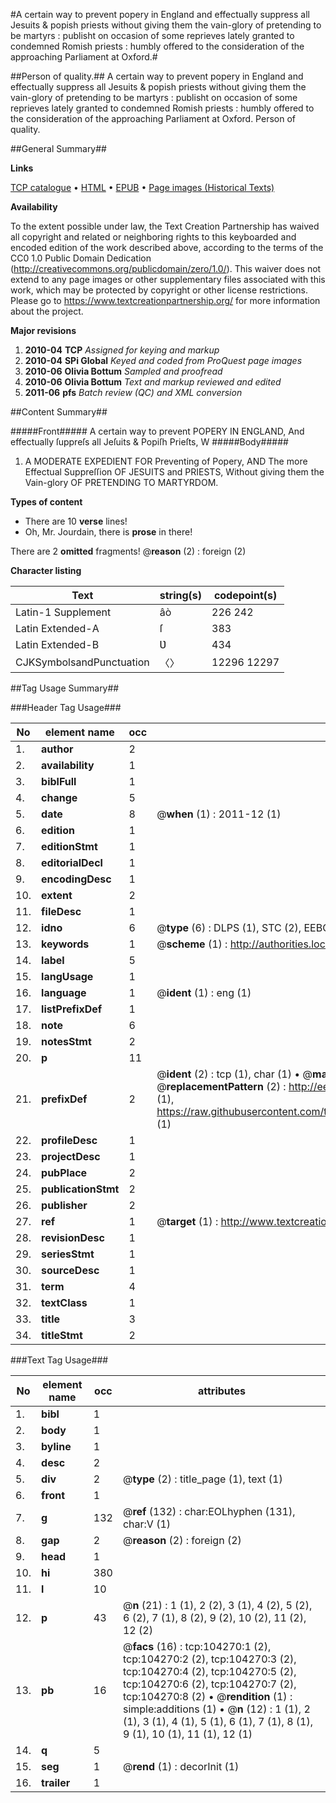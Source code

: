 #A certain way to prevent popery in England and effectually suppress all Jesuits & popish priests without giving them the vain-glory of pretending to be martyrs : publisht on occasion of some reprieves lately granted to condemned Romish priests : humbly offered to the consideration of the approaching Parliament at Oxford.#

##Person of quality.##
A certain way to prevent popery in England and effectually suppress all Jesuits & popish priests without giving them the vain-glory of pretending to be martyrs : publisht on occasion of some reprieves lately granted to condemned Romish priests : humbly offered to the consideration of the approaching Parliament at Oxford.
Person of quality.

##General Summary##

**Links**

[TCP catalogue](http://www.ota.ox.ac.uk/tcp/)  • 
[HTML](http://tei.it.ox.ac.uk/tcp/Texts-HTML/free/A31/A31526.html)  • 
[EPUB](http://tei.it.ox.ac.uk/tcp/Texts-EPUB/free/A31/A31526.epub) • 
[Page images (Historical Texts)](https://historicaltexts.jisc.ac.uk/eebo-15633215e)

**Availability**

To the extent possible under law, the Text Creation Partnership has waived all copyright and related or neighboring rights to this keyboarded and encoded edition of the work described above, according to the terms of the CC0 1.0 Public Domain Dedication (http://creativecommons.org/publicdomain/zero/1.0/). This waiver does not extend to any page images or other supplementary files associated with this work, which may be protected by copyright or other license restrictions. Please go to https://www.textcreationpartnership.org/ for more information about the project.

**Major revisions**

1. __2010-04__ __TCP__ *Assigned for keying and markup*
1. __2010-04__ __SPi Global__ *Keyed and coded from ProQuest page images*
1. __2010-06__ __Olivia Bottum__ *Sampled and proofread*
1. __2010-06__ __Olivia Bottum__ *Text and markup reviewed and edited*
1. __2011-06__ __pfs__ *Batch review (QC) and XML conversion*

##Content Summary##

#####Front#####
A certain way to prevent POPERY IN ENGLAND, And effectually ſuppreſs all Jeſuits & Popiſh Prieſts, W
#####Body#####

1. A MODERATE EXPEDIENT FOR Preventing of Popery, AND The more Effectual Suppreſſion OF JESUITS and PRIESTS, Without giving them the Vain-glory OF PRETENDING TO MARTYRDOM.

**Types of content**

  * There are 10 **verse** lines!
  * Oh, Mr. Jourdain, there is **prose** in there!

There are 2 **omitted** fragments! 
 @__reason__ (2) : foreign (2)

**Character listing**


|Text|string(s)|codepoint(s)|
|---|---|---|
|Latin-1 Supplement|âò|226 242|
|Latin Extended-A|ſ|383|
|Latin Extended-B|Ʋ|434|
|CJKSymbolsandPunctuation|〈〉|12296 12297|

##Tag Usage Summary##

###Header Tag Usage###

|No|element name|occ|attributes|
|---|---|---|---|
|1.|__author__|2||
|2.|__availability__|1||
|3.|__biblFull__|1||
|4.|__change__|5||
|5.|__date__|8| @__when__ (1) : 2011-12 (1)|
|6.|__edition__|1||
|7.|__editionStmt__|1||
|8.|__editorialDecl__|1||
|9.|__encodingDesc__|1||
|10.|__extent__|2||
|11.|__fileDesc__|1||
|12.|__idno__|6| @__type__ (6) : DLPS (1), STC (2), EEBO-CITATION (1), OCLC (1), VID (1)|
|13.|__keywords__|1| @__scheme__ (1) : http://authorities.loc.gov/ (1)|
|14.|__label__|5||
|15.|__langUsage__|1||
|16.|__language__|1| @__ident__ (1) : eng (1)|
|17.|__listPrefixDef__|1||
|18.|__note__|6||
|19.|__notesStmt__|2||
|20.|__p__|11||
|21.|__prefixDef__|2| @__ident__ (2) : tcp (1), char (1)  •  @__matchPattern__ (2) : ([0-9\-]+):([0-9IVX]+) (1), (.+) (1)  •  @__replacementPattern__ (2) : http://eebo.chadwyck.com/downloadtiff?vid=$1&page=$2 (1), https://raw.githubusercontent.com/textcreationpartnership/Texts/master/tcpchars.xml#$1 (1)|
|22.|__profileDesc__|1||
|23.|__projectDesc__|1||
|24.|__pubPlace__|2||
|25.|__publicationStmt__|2||
|26.|__publisher__|2||
|27.|__ref__|1| @__target__ (1) : http://www.textcreationpartnership.org/docs/. (1)|
|28.|__revisionDesc__|1||
|29.|__seriesStmt__|1||
|30.|__sourceDesc__|1||
|31.|__term__|4||
|32.|__textClass__|1||
|33.|__title__|3||
|34.|__titleStmt__|2||


###Text Tag Usage###

|No|element name|occ|attributes|
|---|---|---|---|
|1.|__bibl__|1||
|2.|__body__|1||
|3.|__byline__|1||
|4.|__desc__|2||
|5.|__div__|2| @__type__ (2) : title_page (1), text (1)|
|6.|__front__|1||
|7.|__g__|132| @__ref__ (132) : char:EOLhyphen (131), char:V (1)|
|8.|__gap__|2| @__reason__ (2) : foreign (2)|
|9.|__head__|1||
|10.|__hi__|380||
|11.|__l__|10||
|12.|__p__|43| @__n__ (21) : 1 (1), 2 (2), 3 (1), 4 (2), 5 (2), 6 (2), 7 (1), 8 (2), 9 (2), 10 (2), 11 (2), 12 (2)|
|13.|__pb__|16| @__facs__ (16) : tcp:104270:1 (2), tcp:104270:2 (2), tcp:104270:3 (2), tcp:104270:4 (2), tcp:104270:5 (2), tcp:104270:6 (2), tcp:104270:7 (2), tcp:104270:8 (2)  •  @__rendition__ (1) : simple:additions (1)  •  @__n__ (12) : 1 (1), 2 (1), 3 (1), 4 (1), 5 (1), 6 (1), 7 (1), 8 (1), 9 (1), 10 (1), 11 (1), 12 (1)|
|14.|__q__|5||
|15.|__seg__|1| @__rend__ (1) : decorInit (1)|
|16.|__trailer__|1||

